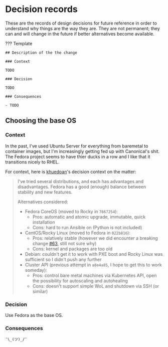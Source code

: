 # Decision records

These are the records of design decisions for future reference in order to understand why things are the way they are.
They are not permanent; they can and will change in the future if better alternatives become available.

??? Template

    ## Description of the the change

    ### Context

    TODO

    ### Decision

    TODO

    ### Consequences

    - TODO

## Choosing the base OS

### Context

In the past, I've used Ubuntu Server for everything from baremetal to container images, but I'm increasingly getting fed up with Canonical's shit.
The Fedora project seems to have thier ducks in a row and I like that it transitions nicely to RHEL.  

For context, here is [khuedoan](https://homelab.khuedoan.com/reference/architecture/decision-records/#choosing-the-base-os)'s decision context on the matter:

> I've tried several distributions, and each has advantages and disadvantages.
> Fedora has a good (enough) balance between stability and new features.
>
> Alternatives considered:
>
> - Fedora CoreOS (moved to Rocky in `7667254`):
>   - Pros: automatic and atomic upgrade, immutable, quick installation
>   - Cons: hard to run Ansible on (Python is not included)
> - CentOS/Rocky Linux (moved to Fedora in `022b816`):
>   - Pros: relatively stable (however we did encounter a breaking change [#63](https://github.com/khuedoan/homelab/issues/63), still not sure why)
>   - Cons: kernel and packages are too old
> - Debian: couldn't get it to work with PXE boot and Rocky Linux was sufficient so I didn't push any further
> - Cluster API (previous attempt in `a8e4a85`, I hope to get this to work someday):
>   - Pros: control bare metal machines via Kubernetes API, open the possibility for autoscaling and autohealing
>   - Cons: doesn't support simple WoL and shutdown via SSH (or similar)

### Decision

Use Fedora as the base OS.

### Consequences

`¯\_(ツ)_/¯`
